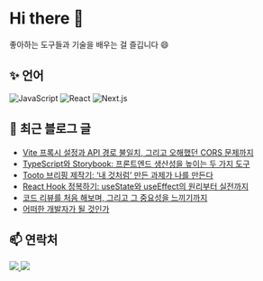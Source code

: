 # Hi there 👋

좋아하는 도구들과 기술을 배우는 걸 즐깁니다 😄

## ✨ 언어

<p>
  <img alt="JavaScript" src="https://img.shields.io/badge/JavaScript-F7DF1E?style=flat-square&logo=JavaScript&logoColor=white"/> 
  <img alt="React" src="https://img.shields.io/badge/React-61DAFB?style=flat-square&logo=React&logoColor=white"/>
  <img alt="Next.js" src="https://img.shields.io/badge/Next.js-black?style=flat-square&logo=Next.js&logoColor=white"/>
</p>

## 📄 최근 블로그 글

<!-- BLOG-START -->
<ul><li><a href='https://jiminha.tistory.com/entry/Vite-%ED%94%84%EB%A1%9D%EC%8B%9C-%EC%84%A4%EC%A0%95%EA%B3%BC-API-%EA%B2%BD%EB%A1%9C-%EB%B6%88%EC%9D%BC%EC%B9%98-%EA%B7%B8%EB%A6%AC%EA%B3%A0-%EC%98%A4%ED%95%B4%ED%96%88%EB%8D%98-CORS-%EB%AC%B8%EC%A0%9C%EA%B9%8C%EC%A7%80' target='_blank'>Vite 프록시 설정과 API 경로 불일치, 그리고 오해했던 CORS 문제까지</a></li><li><a href='https://jiminha.tistory.com/entry/TypeScript%EC%99%80-Storybook-%ED%94%84%EB%A1%A0%ED%8A%B8%EC%97%94%EB%93%9C-%EC%83%9D%EC%82%B0%EC%84%B1%EC%9D%84-%EB%86%92%EC%9D%B4%EB%8A%94-%EB%91%90-%EA%B0%80%EC%A7%80-%EB%8F%84%EA%B5%AC' target='_blank'>TypeScript와 Storybook: 프론트엔드 생산성을 높이는 두 가지 도구</a></li><li><a href='https://jiminha.tistory.com/entry/Tooto-%EB%B8%8C%EB%A6%AC%ED%95%91-%EC%A0%9C%EC%9E%91%EA%B8%B0-%E2%80%98%EB%82%B4-%EA%B2%83%EC%B2%98%EB%9F%BC%E2%80%99-%EB%A7%8C%EB%93%A0-%EA%B3%BC%EC%A0%9C%EA%B0%80-%EB%82%98%EB%A5%BC-%EB%A7%8C%EB%93%A0%EB%8B%A4' target='_blank'>Tooto 브리핑 제작기: &lsquo;내 것처럼&rsquo; 만든 과제가 나를 만든다</a></li><li><a href='https://jiminha.tistory.com/entry/React-Hook-%EC%A0%95%EB%B3%B5%ED%95%98%EA%B8%B0-useState%EC%99%80-useEffect%EC%9D%98-%EC%9B%90%EB%A6%AC%EB%B6%80%ED%84%B0-%EC%8B%A4%EC%A0%84%EA%B9%8C%EC%A7%80' target='_blank'>React Hook 정복하기: useState와 useEffect의 원리부터 실전까지</a></li><li><a href='https://jiminha.tistory.com/entry/%EC%BD%94%EB%93%9C-%EB%A6%AC%EB%B7%B0%EB%A5%BC-%EC%B2%98%EC%9D%8C-%ED%95%B4%EB%B3%B4%EB%A9%B0-%EA%B7%B8%EB%A6%AC%EA%B3%A0-%EA%B7%B8-%EC%A4%91%EC%9A%94%EC%84%B1%EC%9D%84-%EB%8A%90%EB%81%BC%EA%B8%B0%EA%B9%8C%EC%A7%80' target='_blank'>코드 리뷰를 처음 해보며, 그리고 그 중요성을 느끼기까지</a></li><li><a href='https://jiminha.tistory.com/entry/%EC%96%B4%EB%96%A0%ED%95%9C-%EA%B0%9C%EB%B0%9C%EC%9E%90%EA%B0%80-%EB%90%A0-%EA%B2%83%EC%9D%B8%EA%B0%80' target='_blank'>어떠한 개발자가 될 것인가</a></li></ul>
<!-- BLOG-END -->

## 📫 연락처

<p align="left">
  <a href="https://jiminha.tistory.com" target="_blank">
    <img src="https://img.shields.io/badge/Blog-000000?style=flat-square&logo=tistory&logoColor=white"/>
  </a>
  <a href="mailto:tracygkwlals@gmail.com">
    <img src="https://img.shields.io/badge/Email-EA4335?style=flat-square&logo=gmail&logoColor=white"/>
  </a>
</p>
